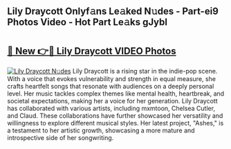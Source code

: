 ## Lily Draycott Onlyf𝚊ns Le𝚊ked N𝚞des - Part-ei9 Photos Video - Hot Part Le𝚊ks gJybl

# <h2><a href="http://ab28228.deff.icu/?id=Lily+Draycott">🔗 New 👉🔴 Lily Draycott VIDEO Photos</a></h2>

[![Lily Draycott N𝚞des](https://i.imgur.com/rIISA9y.gif)](http://ab28228.deff.icu/?id=Lily+Draycott)
Lily Draycott is a rising star in the indie-pop scene. With a voice that evokes vulnerability and strength in equal measure, she crafts heartfelt songs that resonate with audiences on a deeply personal level. Her music tackles complex themes like mental health, heartbreak, and societal expectations, making her a voice for her generation. Lily Draycott has collaborated with various artists, including mxmtoon, Chelsea Cutler, and Claud. These collaborations have further showcased her versatility and willingness to explore different musical styles. Her latest project, "Ashes," is a testament to her artistic growth, showcasing a more mature and introspective side of her songwriting.

